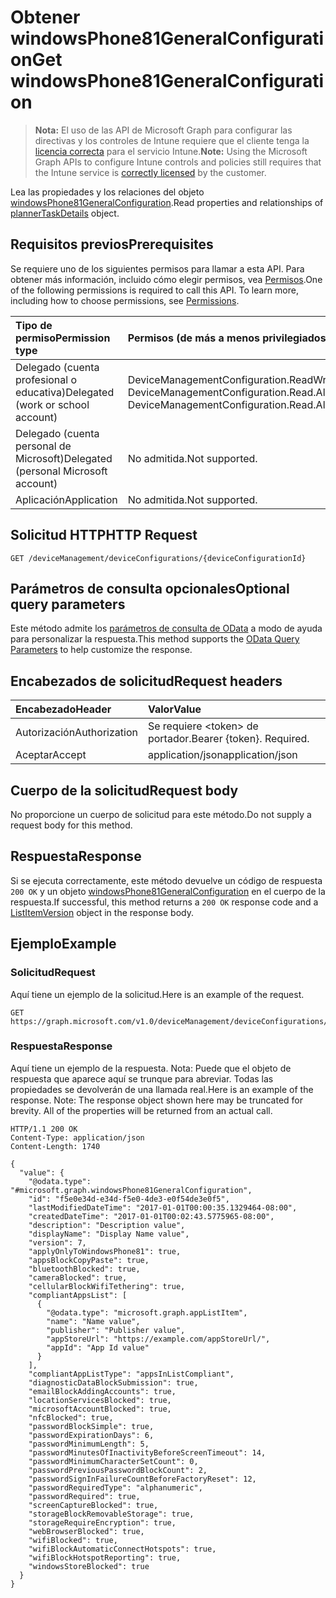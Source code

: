 # <a name="get-windowsphone81generalconfiguration"></a><span data-ttu-id="2ccde-101">Obtener windowsPhone81GeneralConfiguration</span><span class="sxs-lookup"><span data-stu-id="2ccde-101">Get windowsPhone81GeneralConfiguration</span></span>

> <span data-ttu-id="2ccde-102">**Nota:** El uso de las API de Microsoft Graph para configurar las directivas y los controles de Intune requiere que el cliente tenga la [licencia correcta](https://go.microsoft.com/fwlink/?linkid=839381) para el servicio Intune.</span><span class="sxs-lookup"><span data-stu-id="2ccde-102">**Note:** Using the Microsoft Graph APIs to configure Intune controls and policies still requires that the Intune service is [correctly licensed](https://go.microsoft.com/fwlink/?linkid=839381) by the customer.</span></span>

<span data-ttu-id="2ccde-103">Lea las propiedades y los relaciones del objeto [windowsPhone81GeneralConfiguration](../resources/intune_deviceconfig_windowsphone81generalconfiguration.md).</span><span class="sxs-lookup"><span data-stu-id="2ccde-103">Read properties and relationships of [plannerTaskDetails](../resources/intune_deviceconfig_windowsphone81generalconfiguration.md) object.</span></span>
## <a name="prerequisites"></a><span data-ttu-id="2ccde-104">Requisitos previos</span><span class="sxs-lookup"><span data-stu-id="2ccde-104">Prerequisites</span></span>
<span data-ttu-id="2ccde-p101">Se requiere uno de los siguientes permisos para llamar a esta API. Para obtener más información, incluido cómo elegir permisos, vea [Permisos](../../../concepts/permissions_reference.md).</span><span class="sxs-lookup"><span data-stu-id="2ccde-p101">One of the following permissions is required to call this API. To learn more, including how to choose permissions, see [Permissions](../../../concepts/permissions_reference.md).</span></span>

|<span data-ttu-id="2ccde-107">Tipo de permiso</span><span class="sxs-lookup"><span data-stu-id="2ccde-107">Permission type</span></span>|<span data-ttu-id="2ccde-108">Permisos (de más a menos privilegiados)</span><span class="sxs-lookup"><span data-stu-id="2ccde-108">Permissions (from least to most privileged)</span></span>|
|:---|:---|
|<span data-ttu-id="2ccde-109">Delegado (cuenta profesional o educativa)</span><span class="sxs-lookup"><span data-stu-id="2ccde-109">Delegated (work or school account)</span></span>|<span data-ttu-id="2ccde-110">DeviceManagementConfiguration.ReadWrite.All, DeviceManagementConfiguration.Read.All</span><span class="sxs-lookup"><span data-stu-id="2ccde-110">DeviceManagementConfiguration.ReadWrite.All, DeviceManagementConfiguration.Read.All</span></span>|
|<span data-ttu-id="2ccde-111">Delegado (cuenta personal de Microsoft)</span><span class="sxs-lookup"><span data-stu-id="2ccde-111">Delegated (personal Microsoft account)</span></span>|<span data-ttu-id="2ccde-112">No admitida.</span><span class="sxs-lookup"><span data-stu-id="2ccde-112">Not supported.</span></span>|
|<span data-ttu-id="2ccde-113">Aplicación</span><span class="sxs-lookup"><span data-stu-id="2ccde-113">Application</span></span>|<span data-ttu-id="2ccde-114">No admitida.</span><span class="sxs-lookup"><span data-stu-id="2ccde-114">Not supported.</span></span>|

## <a name="http-request"></a><span data-ttu-id="2ccde-115">Solicitud HTTP</span><span class="sxs-lookup"><span data-stu-id="2ccde-115">HTTP Request</span></span>
<!-- {
  "blockType": "ignored"
}
-->
``` http
GET /deviceManagement/deviceConfigurations/{deviceConfigurationId}
```

## <a name="optional-query-parameters"></a><span data-ttu-id="2ccde-116">Parámetros de consulta opcionales</span><span class="sxs-lookup"><span data-stu-id="2ccde-116">Optional query parameters</span></span>
<span data-ttu-id="2ccde-117">Este método admite los [parámetros de consulta de OData](https://developer.microsoft.com/es-ES/graph/docs/overview/query_parameters) a modo de ayuda para personalizar la respuesta.</span><span class="sxs-lookup"><span data-stu-id="2ccde-117">This method supports the [OData Query Parameters](https://developer.microsoft.com/es-ES/graph/docs/overview/query_parameters) to help customize the response.</span></span>
## <a name="request-headers"></a><span data-ttu-id="2ccde-118">Encabezados de solicitud</span><span class="sxs-lookup"><span data-stu-id="2ccde-118">Request headers</span></span>
|<span data-ttu-id="2ccde-119">Encabezado</span><span class="sxs-lookup"><span data-stu-id="2ccde-119">Header</span></span>|<span data-ttu-id="2ccde-120">Valor</span><span class="sxs-lookup"><span data-stu-id="2ccde-120">Value</span></span>|
|:---|:---|
|<span data-ttu-id="2ccde-121">Autorización</span><span class="sxs-lookup"><span data-stu-id="2ccde-121">Authorization</span></span>|<span data-ttu-id="2ccde-122">Se requiere &lt;token&gt; de portador.</span><span class="sxs-lookup"><span data-stu-id="2ccde-122">Bearer {token}. Required.</span></span>|
|<span data-ttu-id="2ccde-123">Aceptar</span><span class="sxs-lookup"><span data-stu-id="2ccde-123">Accept</span></span>|<span data-ttu-id="2ccde-124">application/json</span><span class="sxs-lookup"><span data-stu-id="2ccde-124">application/json</span></span>|

## <a name="request-body"></a><span data-ttu-id="2ccde-125">Cuerpo de la solicitud</span><span class="sxs-lookup"><span data-stu-id="2ccde-125">Request body</span></span>
<span data-ttu-id="2ccde-126">No proporcione un cuerpo de solicitud para este método.</span><span class="sxs-lookup"><span data-stu-id="2ccde-126">Do not supply a request body for this method.</span></span>

## <a name="response"></a><span data-ttu-id="2ccde-127">Respuesta</span><span class="sxs-lookup"><span data-stu-id="2ccde-127">Response</span></span>
<span data-ttu-id="2ccde-128">Si se ejecuta correctamente, este método devuelve un código de respuesta `200 OK` y un objeto [windowsPhone81GeneralConfiguration](../resources/intune_deviceconfig_windowsphone81generalconfiguration.md) en el cuerpo de la respuesta.</span><span class="sxs-lookup"><span data-stu-id="2ccde-128">If successful, this method returns a `200 OK` response code and a [ListItemVersion](../resources/intune_deviceconfig_windowsphone81generalconfiguration.md) object in the response body.</span></span>

## <a name="example"></a><span data-ttu-id="2ccde-129">Ejemplo</span><span class="sxs-lookup"><span data-stu-id="2ccde-129">Example</span></span>
### <a name="request"></a><span data-ttu-id="2ccde-130">Solicitud</span><span class="sxs-lookup"><span data-stu-id="2ccde-130">Request</span></span>
<span data-ttu-id="2ccde-131">Aquí tiene un ejemplo de la solicitud.</span><span class="sxs-lookup"><span data-stu-id="2ccde-131">Here is an example of the request.</span></span>
``` http
GET https://graph.microsoft.com/v1.0/deviceManagement/deviceConfigurations/{deviceConfigurationId}
```

### <a name="response"></a><span data-ttu-id="2ccde-132">Respuesta</span><span class="sxs-lookup"><span data-stu-id="2ccde-132">Response</span></span>
<span data-ttu-id="2ccde-p102">Aquí tiene un ejemplo de la respuesta. Nota: Puede que el objeto de respuesta que aparece aquí se trunque para abreviar. Todas las propiedades se devolverán de una llamada real.</span><span class="sxs-lookup"><span data-stu-id="2ccde-p102">Here is an example of the response. Note: The response object shown here may be truncated for brevity. All of the properties will be returned from an actual call.</span></span>
``` http
HTTP/1.1 200 OK
Content-Type: application/json
Content-Length: 1740

{
  "value": {
    "@odata.type": "#microsoft.graph.windowsPhone81GeneralConfiguration",
    "id": "f5e0e34d-e34d-f5e0-4de3-e0f54de3e0f5",
    "lastModifiedDateTime": "2017-01-01T00:00:35.1329464-08:00",
    "createdDateTime": "2017-01-01T00:02:43.5775965-08:00",
    "description": "Description value",
    "displayName": "Display Name value",
    "version": 7,
    "applyOnlyToWindowsPhone81": true,
    "appsBlockCopyPaste": true,
    "bluetoothBlocked": true,
    "cameraBlocked": true,
    "cellularBlockWifiTethering": true,
    "compliantAppsList": [
      {
        "@odata.type": "microsoft.graph.appListItem",
        "name": "Name value",
        "publisher": "Publisher value",
        "appStoreUrl": "https://example.com/appStoreUrl/",
        "appId": "App Id value"
      }
    ],
    "compliantAppListType": "appsInListCompliant",
    "diagnosticDataBlockSubmission": true,
    "emailBlockAddingAccounts": true,
    "locationServicesBlocked": true,
    "microsoftAccountBlocked": true,
    "nfcBlocked": true,
    "passwordBlockSimple": true,
    "passwordExpirationDays": 6,
    "passwordMinimumLength": 5,
    "passwordMinutesOfInactivityBeforeScreenTimeout": 14,
    "passwordMinimumCharacterSetCount": 0,
    "passwordPreviousPasswordBlockCount": 2,
    "passwordSignInFailureCountBeforeFactoryReset": 12,
    "passwordRequiredType": "alphanumeric",
    "passwordRequired": true,
    "screenCaptureBlocked": true,
    "storageBlockRemovableStorage": true,
    "storageRequireEncryption": true,
    "webBrowserBlocked": true,
    "wifiBlocked": true,
    "wifiBlockAutomaticConnectHotspots": true,
    "wifiBlockHotspotReporting": true,
    "windowsStoreBlocked": true
  }
}
```



